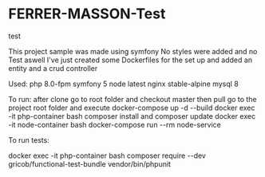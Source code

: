 # FERRER-MASSON-Test
test


This project sample was made using symfony
No styles were added and no Test aswell
I've just created some Dockerfiles for the set up and added an entity and a crud controller

Used:
php 8.0-fpm
symfony 5
node latest
nginx stable-alpine
mysql  8

To run:
after clone
go to root folder and checkout master then pull
go to the project root folder and execute docker-compose up -d --build
docker exec -it php-container bash
composer install and composer update
docker exec -it node-container bash
docker-compose run --rm node-service

To run tests:

docker exec -it php-container bash
composer require --dev gricob/functional-test-bundle
vendor/bin/phpunit

